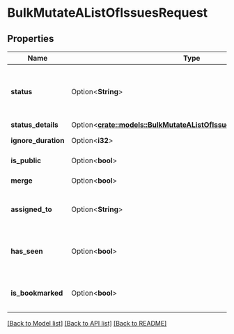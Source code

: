 # BulkMutateAListOfIssuesRequest

## Properties

Name | Type | Description | Notes
------------ | ------------- | ------------- | -------------
**status** | Option<**String**> | The new status for the issues. Valid values are `\"resolved\"`, `\"resolvedInNextRelease\"`, `\"unresolved\"`, and `\"ignored\"`. | [optional]
**status_details** | Option<[**crate::models::BulkMutateAListOfIssuesRequestStatusDetails**](Bulk_Mutate_a_List_of_Issues_request_statusDetails.md)> |  | [optional]
**ignore_duration** | Option<**i32**> | The number of minutes to ignore this issue. | [optional]
**is_public** | Option<**bool**> | Sets the issue to public or private. | [optional]
**merge** | Option<**bool**> | Allows to merge or unmerge different issues. | [optional]
**assigned_to** | Option<**String**> | The actor id (or username) of the user or team that should be assigned to this issue. | [optional]
**has_seen** | Option<**bool**> | In case this API call is invoked with a user context this allows changing of the flag that indicates if the user has seen the event. | [optional]
**is_bookmarked** | Option<**bool**> | In case this API call is invoked with a user context this allows changing of the bookmark flag. | [optional]

[[Back to Model list]](../README.md#documentation-for-models) [[Back to API list]](../README.md#documentation-for-api-endpoints) [[Back to README]](../README.md)


